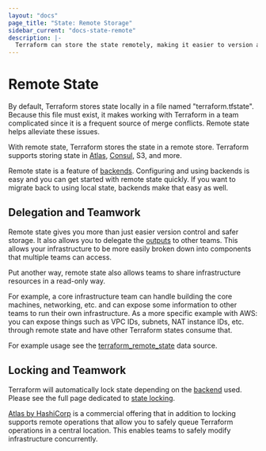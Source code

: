 ```yaml
---
layout: "docs"
page_title: "State: Remote Storage"
sidebar_current: "docs-state-remote"
description: |-
  Terraform can store the state remotely, making it easier to version and work with in a team.
---
```


# Remote State

By default, Terraform stores state locally in a file named "terraform.tfstate".
Because this file must exist, it makes working with Terraform in a team
complicated since it is a frequent source of merge conflicts. Remote state
helps alleviate these issues.

With remote state, Terraform stores the state in a remote store. Terraform
supports storing state in [Atlas](https://atlas.hashicorp.com),
[Consul](https://www.consul.io), S3, and more.

Remote state is a feature of [backends](/docs/backends). Configuring and
using backends is easy and you can get started with remote state quickly.
If you want to migrate back to using local state, backends make that
easy as well.

## Delegation and Teamwork

Remote state gives you more than just easier version control and
safer storage. It also allows you to delegate the
[outputs](/docs/configuration/outputs.html) to other teams. This allows
your infrastructure to be more easily broken down into components that
multiple teams can access.

Put another way, remote state also allows teams to share infrastructure
resources in a read-only way.

For example, a core infrastructure team can handle building the core
machines, networking, etc. and can expose some information to other
teams to run their own infrastructure. As a more specific example with AWS:
you can expose things such as VPC IDs, subnets, NAT instance IDs, etc. through
remote state and have other Terraform states consume that.

For example usage see the
[terraform_remote_state](/docs/providers/terraform/d/remote_state.html) data source.

## Locking and Teamwork

Terraform will automatically lock state depending on the
[backend](/docs/backends) used. Please see the full page dedicated
to [state locking](/docs/state/locking.html).

[Atlas by HashiCorp](https://atlas.hashicorp.com) is a commercial offering
that in addition to locking supports remote operations that allow you to
safely queue Terraform operations in a central location. This enables
teams to safely modify infrastructure concurrently.
